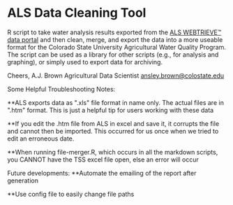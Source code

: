 # ALS Data Cleaning Tool
R script to take water analysis results exported from the [ALS WEBTRIEVE™ data portal](https://webtrieveus.alsenviro.com/Login.aspx) and then clean, merge, and export the data into a more useable format for the Colorado State University Agricultural Water Quality Program. The script can be used as a library for other scripts (e.g., for analysis and graphing), or simply used to export data for archiving.

Cheers,
A.J. Brown
Agricultural Data Scientist
ansley.brown@colostate.edu

Some Helpful Troubleshooting Notes: 

**ALS exports data as ".xls" file format in name only.  The actual files are in ".htm" format.  This is just a helpful tip for users working with these data

**If you edit the .htm file from ALS in excel and save it, it corrupts the file and cannot then be imported.  This occurred for us once when we tried to edit an erroneous date.

**When running file-merger.R, which occurs in all the markdown scripts, you CANNOT have the TSS excel file open, else an error will occur

Future developments:
**Automate the emailing of the report after generation

**Use config file to easily change file paths


